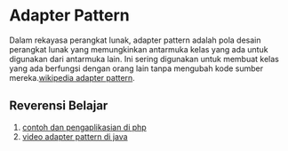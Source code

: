 # Adapter Pattern
Dalam rekayasa perangkat lunak, adapter pattern adalah pola desain perangkat lunak yang memungkinkan antarmuka kelas yang ada untuk digunakan dari antarmuka lain. Ini sering digunakan untuk membuat kelas yang ada berfungsi dengan orang lain tanpa mengubah kode sumber mereka.[wikipedia adapter pattern](http://en.wikipedia.org/wiki/Adapter_pattern).

## Reverensi Belajar
1. [contoh dan pengaplikasian di php](https://code.tutsplus.com/tutorials/design-patterns-the-adapter-pattern--cms-22262)
2. [video adapter pattern di java](https://www.youtube.com/watch?v=jb5ur19OYIY&list=PL-CtdCApEFH_yiziXrQeogYOJzCmD8XLM&index=8)